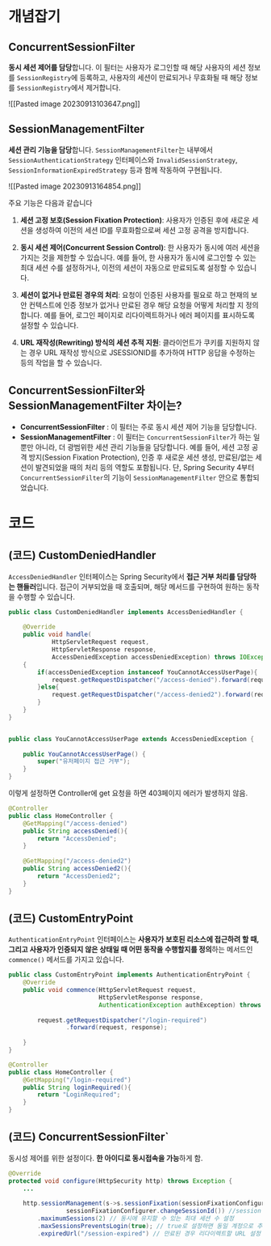 # 개념잡기

## ConcurrentSessionFilter
**동시 세션 제어를 담당**합니다. 이 필터는 사용자가 로그인할 때 해당 사용자의 세션 정보를 `SessionRegistry`에 등록하고, 사용자의 세션이 만료되거나 무효화될 때 해당 정보를 `SessionRegistry`에서 제거합니다.

![[Pasted image 20230913103647.png]]


## SessionManagementFilter
**세션 관리 기능을 담당**합니다. `SessionManagementFilter`는  내부에서 `SessionAuthenticationStrategy` 인터페이스와 `InvalidSessionStrategy`, `SessionInformationExpiredStrategy` 등과 함께 작동하여 구현됩니다.

![[Pasted image 20230913164854.png]]

주요 기능은 다음과 같습니다
1. **세션 고정 보호(Session Fixation Protection)**: 사용자가 인증된 후에 새로운 세션을 생성하여 이전의 세션 ID를 무효화함으로써 세션 고정 공격을 방지합니다.

2. **동시 세션 제어(Concurrent Session Control)**: 한 사용자가 동시에 여러 세션을 가지는 것을 제한할 수 있습니다. 예를 들어, 한 사용자가 동시에 로그인할 수 있는 최대 세션 수를 설정하거나, 이전의 세션이 자동으로 만료되도록 설정할 수 있습니다.

3. **세션이 없거나 만료된 경우의 처리**: 요청이 인증된 사용자를 필요로 하고 현재의 보안 컨텍스트에 인증 정보가 없거나 만료된 경우 해당 요청을 어떻게 처리할 지 정의합니다. 예를 들어, 로그인 페이지로 리다이렉트하거나 에러 페이지를 표시하도록 설정할 수 있습니다.

4. **URL 재작성(Rewriting) 방식의 세션 추적 지원**: 클라이언트가 쿠키를 지원하지 않는 경우 URL 재작성 방식으로 JSESSIONID를 추가하여 HTTP 응답을 수정하는 등의 작업을 할 수 있습니다.


## ConcurrentSessionFilter와 SessionManagementFilter 차이는?
- **ConcurrentSessionFilter** : 이 필터는 주로 동시 세션 제어 기능을 담당합니다.
- **SessionManagementFilter** : 이 필터는 `ConcurrentSessionFilter`가 하는 일뿐만 아니라, 더 광범위한 세션 관리 기능들을 담당합니다. 예를 들어, 세션 고정 공격 방지(Session Fixation Protection), 인증 후 새로운 세션 생성, 만료된/없는 세션이 발견되었을 때의 처리 등의 역할도 포함됩니다.
단, Spring Security 4부터 `ConcurrentSessionFilter`의 기능이 `SessionManagementFilter` 안으로 통합되었습니다.


# 코드

## (코드) CustomDeniedHandler
`AccessDeniedHandler` 인터페이스는 Spring Security에서 **접근 거부 처리를 담당하는 핸들러**입니다. 접근이 거부되었을 때 호출되며, 해당 메서드를 구현하여 원하는 동작을 수행할 수 있습니다.

```java
public class CustomDeniedHandler implements AccessDeniedHandler {  
  
    @Override  
    public void handle(  
            HttpServletRequest request,  
            HttpServletResponse response,  
            AccessDeniedException accessDeniedException) throws IOException, ServletException  
    {  
        if(accessDeniedException instanceof YouCannotAccessUserPage){  
            request.getRequestDispatcher("/access-denied").forward(request, response);  
        }else{  
            request.getRequestDispatcher("/access-denied2").forward(request, response);  
        }  
    }  
}


public class YouCannotAccessUserPage extends AccessDeniedException {  
  
    public YouCannotAccessUserPage() {  
        super("유저페이지 접근 거부");  
    }  
}
```
이렇게 설정하면 Controller에 get 요청을 하면 403페이지 에러가 발생하지 않음.

```java
@Controller  
public class HomeController {
	@GetMapping("/access-denied")  
	public String accessDenied(){  
	    return "AccessDenied";  
	}  
	  
	@GetMapping("/access-denied2")  
	public String accessDenied2(){  
	    return "AccessDenied2";  
	}
}
```


## (코드) CustomEntryPoint
`AuthenticationEntryPoint` 인터페이스는 **사용자가 보호된 리소스에 접근하려 할 때, 그리고 사용자가 인증되지 않은 상태일 때 어떤 동작을 수행할지를 정의**하는 메서드인 `commence()` 메서드를 가지고 있습니다.
```java
public class CustomEntryPoint implements AuthenticationEntryPoint {  
    @Override  
    public void commence(HttpServletRequest request,  
                         HttpServletResponse response,  
                         AuthenticationException authException) throws IOException, ServletException {  
  
        request.getRequestDispatcher("/login-required")  
                .forward(request, response);  
  
    }  
}
```

```java
@Controller  
public class HomeController {
	@GetMapping("/login-required")  
	public String loginRequired(){  
	    return "LoginRequired";  
	}
}
```


## (코드) ConcurrentSessionFilter`
동시성 제어를 위한 설정이다. **한 아이디로 동시접속을 가능**하게 함.

```java
@Override  
protected void configure(HttpSecurity http) throws Exception {
	...
	
	http.sessionManagement(s->s.sessionFixation(sessionFixationConfigurer -> 
				sessionFixationConfigurer.changeSessionId()) //session fixation 공격을 방어하기 위한 설정
	    .maximumSessions(2) // 동시에 유지할 수 있는 최대 세션 수 설정
	    .maxSessionsPreventsLogin(true); // true로 설정하면 동일 계정으로 추가 로그인 시도 차단
	    .expiredUrl("/session-expired") // 만료된 경우 리다이렉트할 URL 설정
	    
```
